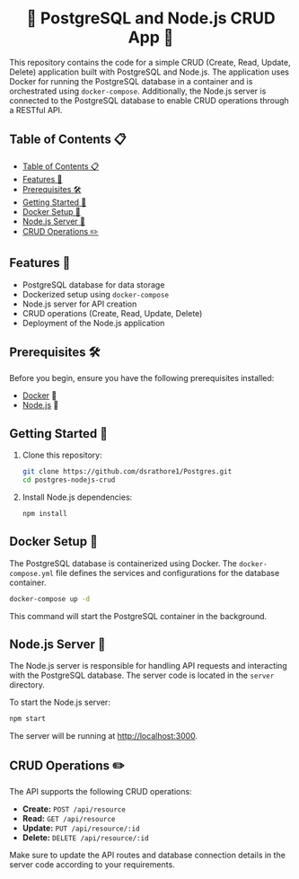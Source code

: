 <h1 align='center'> 🐘 PostgreSQL and Node.js CRUD App 🚀</h1>

This repository contains the code for a simple CRUD (Create, Read, Update, Delete) application built with PostgreSQL and Node.js. The application uses Docker for running the PostgreSQL database in a container and is orchestrated using `docker-compose`. Additionally, the Node.js server is connected to the PostgreSQL database to enable CRUD operations through a RESTful API.

## Table of Contents 📋

- [Table of Contents 📋](#table-of-contents-)
- [Features 🌟](#features-)
- [Prerequisites 🛠️](#prerequisites-️)
- [Getting Started 🚀](#getting-started-)
- [Docker Setup 🐳](#docker-setup-)
- [Node.js Server 🚀](#nodejs-server-)
- [CRUD Operations ✏️](#crud-operations-️)

## Features 🌟

- PostgreSQL database for data storage
- Dockerized setup using `docker-compose`
- Node.js server for API creation
- CRUD operations (Create, Read, Update, Delete)
- Deployment of the Node.js application

## Prerequisites 🛠️

Before you begin, ensure you have the following prerequisites installed:

- [Docker](https://www.docker.com/) 🐳
- [Node.js](https://nodejs.org/) 🚀

## Getting Started 🚀

1. Clone this repository:

   ```bash
   git clone https://github.com/dsrathore1/Postgres.git
   cd postgres-nodejs-crud
   ```

2. Install Node.js dependencies:

   ```bash
   npm install
   ```

## Docker Setup 🐳

The PostgreSQL database is containerized using Docker. The `docker-compose.yml` file defines the services and configurations for the database container.

```bash
docker-compose up -d
```

This command will start the PostgreSQL container in the background.

## Node.js Server 🚀

The Node.js server is responsible for handling API requests and interacting with the PostgreSQL database. The server code is located in the `server` directory.

To start the Node.js server:

```bash
npm start
```

The server will be running at [http://localhost:3000](http://localhost:3001).

## CRUD Operations ✏️

The API supports the following CRUD operations:

- **Create:** `POST /api/resource`
- **Read:** `GET /api/resource`
- **Update:** `PUT /api/resource/:id`
- **Delete:** `DELETE /api/resource/:id`

Make sure to update the API routes and database connection details in the server code according to your requirements.